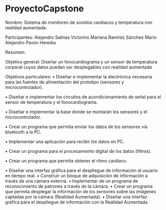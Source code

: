 # ProyectoCapstone

Nombre: Sistema de monitoreo de sonidos cardiacos y temperatura con realidad aumentada.

Participantes:
Alejandro Salinas Victorino
Mariana Ramírez Sánchez
Mario Alejandro Pavón Heredia

Resumen:

Objetivo general: Diseñar un fonocardiograma y un sensor de temperatura corporal cuyos datos puedan ser desplegables con realidad aumentada

Objetivos particulares:
•	Diseñar e implementar la electrónica necesaria para las fuentes de alimentación del prototipo (sensores y microcontrolador).

•	Diseñar e implementar los circuitos de acondicionamiento de señal para el sensor de temperatura y el fonocardiograma. 

•	Diseñar e implementar la base donde se montarán los sensores y el microcontrolador.


•	Crear un programa que permita enviar los datos de los sensores via bluetooth a la PC.

•	Implementar una aplicación para recibir los datos en PC.

•	Crear un programa para el procesamiento digital de los datos (filtros).

•	Crear un programa que permita obtener el ritmo cardiaco.

•	Diseñar una interfaz gráfica para el despliegue de información al usuario en tiempo real.
•	Construir un bloque de adquisición de información a través de una cámara externa.
•	Implementar de un programa de reconocimiento de patrones a través de la cámara.
•	Crear un programa que permita desplegar la información de los sensores sobre las imágenes captadas por la cámara (Realidad Aumentada).
•	Diseñar una interfaz gráfica para el despliegue de información con la Realidad Aumentada.

